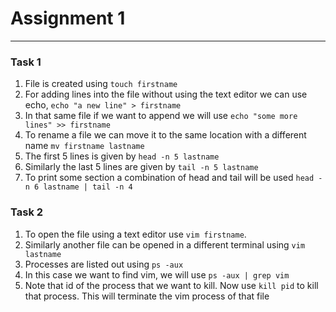 # Assignment 1
---
### Task 1
1. File is created using `touch firstname`
2. For adding lines into the file without using the text editor we can use echo, `echo "a new line" > firstname`
3. In that same file if we want to append we will use `echo "some more lines" >> firstname`
4. To rename a file we can move it to the same location with a different name `mv firstname lastname`
5. The first 5 lines is given by `head -n 5 lastname`
6. Similarly the last 5 lines are given by `tail -n 5 lastname`
7. To print some section a combination of head and tail will be used `head -n 6 lastname | tail -n 4`

### Task 2
1. To open the file using a text editor use `vim firstname`.
2. Similarly another file can be opened in a different terminal using `vim lastname`
3. Processes are listed out using `ps -aux`
4. In this case we want to find vim, we will use `ps -aux | grep vim`
5. Note that id of the process that we want to kill. Now use `kill pid` to kill that process. This will terminate the vim process of that file
